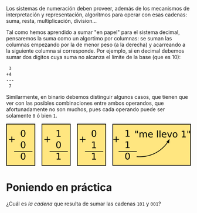 Los sistemas de numeración deben proveer, además de los mecanismos de interpretación y representación, algoritmos para operar con esas cadenas: suma, resta, multiplicación, division...

Tal como hemos aprendido a sumar "en papel" para el sistema decimal, pensaremos la suma como un algortimo por columnas: se suman las columnas empezando por la de menor peso (a la derecha) y acarreando a la siguiente columna si corresponde. Por ejemplo, si en decimal debemos sumar dos digitos cuya suma no alcanza el límite de la base (que es 10):

```
 3
+4
---
 7
```

Similarmente, en binario debemos distinguir algunos casos, que tienen que ver con las posibles combinaciones entre ambos operandos, que afortunadamente no son muchos, pues cada operando puede ser solamente `0` ó bien `1`.

![Suma: casos](https://github.com/Orga-UNQ/mumuki-guia-bajo-nivel-sistemas-de-numeracion/blob/master/images/casos-suma.png?raw=true)

# Poniendo en práctica

¿Cuál es *la cadena* que resulta de sumar las cadenas `101` y `001`?
